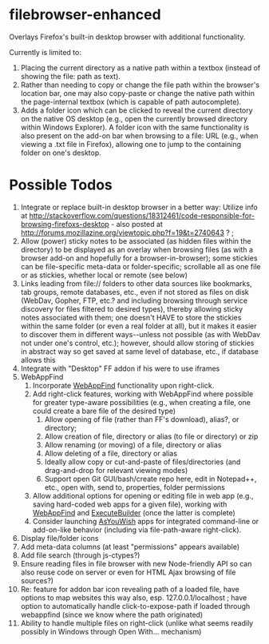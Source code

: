# filebrowser-enhanced

Overlays Firefox's built-in desktop browser with additional functionality.

Currently is limited to:

1. Placing the current directory as a native path within a textbox (instead of showing the file: path as text).
1. Rather than needing to copy or change the file path within the browser's location bar, one may also copy-paste or change the native path within the page-internal textbox (which is capable of path autocomplete).
1. Adds a folder icon which can be clicked to reveal the current directory on the native OS desktop (e.g., open the currently browsed directory within Windows Explorer). A folder icon with the same functionality is also present on the add-on bar when browsing to a file: URL (e.g., when viewing a .txt file in Firefox), allowing one to jump to the containing folder on one's desktop.

# Possible Todos

1. Integrate or replace built-in desktop browser in a better way: Utilize info at http://stackoverflow.com/questions/18312461/code-responsible-for-browsing-firefoxs-desktop  - also posted at http://forums.mozillazine.org/viewtopic.php?f=19&t=2740643 ? ;
1. Allow (power) sticky notes to be associated (as hidden files within the directory) to be displayed as an overlay when browsing files (as with a browser add-on and hopefully for a browser-in-browser); some stickies can be file-specific meta-data or folder-specific; scrollable all as one file or as stickies, whether local or remote (see below)
1. Links leading from file:// folders to other data sources like bookmarks, tab groups, remote databases, etc., even if not stored as files on disk (WebDav, Gopher, FTP, etc.? and including browsing through service discovery for files filtered to desired types), thereby allowing sticky notes associated with them; one doesn't HAVE to store the stickies within the same folder (or even a real folder at all), but it makes it easier to discover them in different ways--unless not possible (as with WebDav not under one's control, etc.); however, should allow storing of stickies in abstract way so get saved at same level of database, etc., if database allows this
1. Integrate with "Desktop" FF addon if his were to use iframes
1. WebAppFind
    1. Incorporate [WebAppFind](https://github.com/brettz9/webappfind) functionality upon right-click.
    1. Add right-click features, working with WebAppFind where possible for greater type-aware possibilities (e.g., when creating a file, one could create a bare file of the desired type)
        1. Allow opening of file (rather than FF's download), alias?, or directory;
        1. Allow creation of file, directory or alias (to file or directory) or zip
        1. Allow renaming (or moving) of a file, directory or alias
        1. Allow deleting of a file, directory or alias
        1. Ideally allow copy or cut-and-paste of files/directories (and drag-and-drop for relevant viewing modes)
        1. Support open Git GUI/bash/create repo here, edit in Notepad++, etc., open with, send to, properties, folder permissions
    1. Allow additional options for opening or editing file in web app (e.g., saving hard-coded web apps for a given file), working with [WebAppFind](https://github.com/brettz9/webappfind) and [ExecuteBuilder](https://builder.addons.mozilla.org/package/204099/latest/) (once the latter is complete)
    1. Consider launching [AsYouWish](https://github.com/brettz9/asyouwish/) apps for integrated command-line or add-on-like behavior (including via file-path-aware right-click).
1. Display file/folder icons
1. Add meta-data columns (at least "permissions" appears available)
1. Add file search (through js-ctypes?)
1. Ensure reading files in file browser with new Node-friendly API so can also reuse code on server or even for HTML Ajax browsing of file sources?)
1. Re: feature for addon bar icon revealing path of a loaded file, have options to map websites this way also, esp. 127.0.0.1/localhost ; have option to automatically handle click-to-expose-path if loaded through webappfind (since we know where the path originated)
1. Ability to handle multiple files on right-click (unlike what seems readily possibly in Windows through Open With... mechanism)
